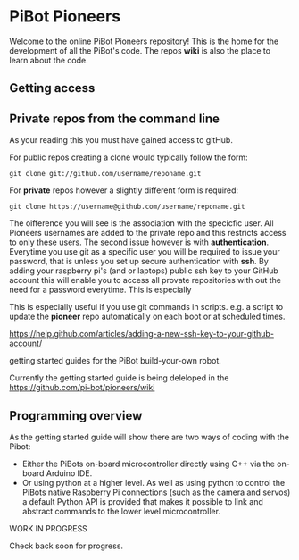 # PiBot Pioneers
Welcome to the online PiBot Pioneers repository! This is the home for the development of all the PiBot's code.  The repos **wiki** is also the place to learn about the code. 

## Getting access 


## Private repos from the command line
As your reading this you must have gained access to gitHub. 

For public repos creating a clone would typically follow the form: 
```
git clone git://github.com/username/reponame.git
```
For **private** repos however a slightly different form is required:

```
git clone https://username@github.com/username/reponame.git
```
The oifference you will see is the association with the specicfic user.  All Pioneers usernames are added to the private repo and this restricts access to only these users.  The second issue however is with **authentication**. Everytime you use git as a specific user you will be required to issue your password, that is unless you set up secure authentication with **ssh**.  By adding your raspberry pi's (and or laptops) public ssh key to your GitHub account this will enable you to access all provate repositories with out the need for a password everytime. This is especially 

This is especially useful if you use git commands in scripts. e.g. a script to update the **pioneer** repo automatically on each boot or at scheduled times.



https://help.github.com/articles/adding-a-new-ssh-key-to-your-github-account/


getting started guides for the PiBot build-your-own robot.  

Currently the getting started guide is being deleloped in the https://github.com/pi-bot/pioneers/wiki

## Programming overview
As the getting started guide will show there are two ways of coding with the Pibot:

-  Either the PiBots on-board microcontroller directly using C++ via the on-board Arduino IDE. 
-  Or using python at a higher level. As well as using python to control the PiBots native Raspberry Pi connections (such as the camera and servos) a default Python API is provided that makes it possible to link and abstract commands to the lower level microcontroller. 

WORK IN PROGRESS 


Check back soon for progress.
